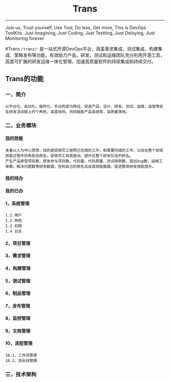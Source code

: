 <h1 align="center">Trans</h3>
<hr/>
Join us, Trust yourself, Use Tool, Do less, Get more, This is DevOps ToolKits.
Just Imagining, Just Coding, Just Testting, Just Deloying, Just Monitoring forever.

#Trans 
    `/trænz/`: 是一站式开源DevOps平台，涵盖需求集成、测试集成、构建集成、策略发布等功能，有效助力产品，研发，测试和运维团队充分利用开源工具，高度可扩展的研发运维一体化管理，加速高质量软件的持续集成和持续交付。
## Trans的功能
### 一，简介
    以平台化，自动化，插件化，手动兜底为特征，促进产品，设计，研发，测试，运维，运营等处在研发活动链上的个角色，高度协同，共同赋能产品高效率，高质量落地。
### 二，业务模块
#### 我的效能
    本着以人为中心思想，目的是促使员工按照已完成的工作，和需要完成的工作，以及在整个研发效能过程中的角色及排名，促使员工自我驱动，提升在整个研发队伍的排名。
    产生产品原型项目数，研发参与项目数，代码量，代码质量，测试用例数，提出bug数，运维工单数，解决问题数等研发数据，告知自己的排名及自我效能数据，促进整体研发效能提升。
#### 我的待办
#### 我的已办
#### 1，系统管理
    1.1 用户
    1.2 角色
    1.3 权限
    1.4 日志
#### 2，项目管理
#### 3，需求管理
#### 4，构建管理
#### 5，测试管理
#### 6，制品管理
#### 7，发布管理
#### 8，监控管理
#### 9，文档管理
#### 10，流程管理
    10.1，工作流管理
    10.2，流水线管理
### 三，技术架构